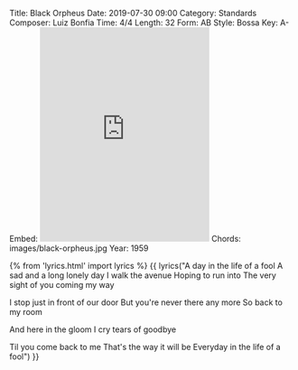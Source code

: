 Title: Black Orpheus
Date: 2019-07-30 09:00
Category: Standards
Composer: Luiz Bonfia
Time: 4/4
Length: 32
Form: AB
Style: Bossa
Key: A-
Embed: <iframe src="https://open.spotify.com/embed/user/thatdavidmiller/playlist/36N0sxVXgzLZFCR5ByejiV" width="300" height="380" frameborder="0" allowtransparency="true" allow="encrypted-media"></iframe>
Chords: images/black-orpheus.jpg
Year: 1959

{% from 'lyrics.html' import lyrics %}
{{ lyrics("A day in the life of a fool
A sad and a long lonely day
I walk the avenue
Hoping to run into
The very sight of you coming my way

I stop just in front of our door
But you're never there any more
So back to my room

And here in the gloom
I cry tears of goodbye

Til you come back to me
That's the way it will be
Everyday in the life of a fool") }}
